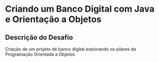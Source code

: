 # Criando um Banco Digital com Java e Orientação a Objetos
## Descrição do Desafio
Criação de um projeto de banco digital explorando os pilares da Programação Orientada a Objetos.
